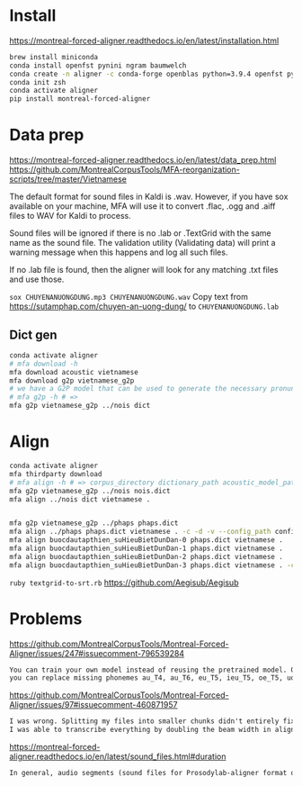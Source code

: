 # Install
https://montreal-forced-aligner.readthedocs.io/en/latest/installation.html

```zsh
brew install miniconda
conda install openfst pynini ngram baumwelch
conda create -n aligner -c conda-forge openblas python=3.9.4 openfst pynini ngram baumwelch
conda init zsh
conda activate aligner
pip install montreal-forced-aligner
```

# Data prep
https://montreal-forced-aligner.readthedocs.io/en/latest/data_prep.html
https://github.com/MontrealCorpusTools/MFA-reorganization-scripts/tree/master/Vietnamese

The default format for sound files in Kaldi is .wav. However, if you have sox available on your machine, MFA will use it to convert .flac, .ogg and .aiff files to WAV for Kaldi to process.

Sound files will be ignored if there is no .lab or .TextGrid with the same name as the sound file. The validation utility (Validating data) will print a warning message when this happens and log all such files.

If no .lab file is found, then the aligner will look for any matching .txt files and use those.

`sox CHUYENANUONGDUNG.mp3 CHUYENANUONGDUNG.wav`
Copy text from https://sutamphap.com/chuyen-an-uong-dung/ to `CHUYENANUONGDUNG.lab`

## Dict gen
```zsh
conda activate aligner
# mfa download -h
mfa download acoustic vietnamese
mfa download g2p vietnamese_g2p
# we have a G2P model that can be used to generate the necessary pronunciation dictionary.
# mfa g2p -h # =>
mfa g2p vietnamese_g2p ../nois dict
```


# Align

```zsh
conda activate aligner
mfa thirdparty download
# mfa align -h # => corpus_directory dictionary_path acoustic_model_path output_directory
mfa g2p vietnamese_g2p ../nois nois.dict
mfa align ../nois dict vietnamese .


mfa g2p vietnamese_g2p ../phaps phaps.dict
mfa align ../phaps phaps.dict vietnamese . -c -d -v --config_path config.yml
mfa align buocdautapthien_suHieuBietDunDan-0 phaps.dict vietnamese .
mfa align buocdautapthien_suHieuBietDunDan-1 phaps.dict vietnamese .
mfa align buocdautapthien_suHieuBietDunDan-2 phaps.dict vietnamese .
mfa align buocdautapthien_suHieuBietDunDan-3 phaps.dict vietnamese . -c --config_path config.yml
```

`ruby textgrid-to-srt.rb`
https://github.com/Aegisub/Aegisub

# Problems
https://github.com/MontrealCorpusTools/Montreal-Forced-Aligner/issues/247#issuecomment-796539284
```txt
You can train your own model instead of reusing the pretrained model. Or,
you can replace missing phonemes au_T4, au_T6, eu_T5, ieu_T5, oe_T5, uoi2_T2, uoi3_T6, uou_T1, uou_T2, uou_T3 by similar sounding phonemes (for example, same phone but with different tone) in the dictionary file.

```

https://github.com/MontrealCorpusTools/Montreal-Forced-Aligner/issues/97#issuecomment-460871957
```txt
I was wrong. Splitting my files into smaller chunks didn't entirely fix the problem. Even as short as 2 seconds. I assume its because the transcript and the audio don't match exactly.
I was able to transcribe everything by doubling the beam width in aligner/config/basic_align.yaml.
```

https://montreal-forced-aligner.readthedocs.io/en/latest/sound_files.html#duration
```txt
In general, audio segments (sound files for Prosodylab-aligner format or intervals for the TextGrid format) should be less than 30 seconds for best performance (the shorter the faster). We recommend using breaks like breaths or silent pauses (i.e., not associated with a stop closure) to separate the audio segments. For longer segments, setting the beam and retry beam higher than their defaults will allow them to be aligned. The default beam/retry beam is very conservative 10/40, so something like 400/1000 will allow for much longer sequences to be aligned. See Configuration for more details.
```
